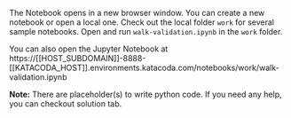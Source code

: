 The Notebook opens in a new browser window. You can create a new notebook or open a local one. Check out the local folder `work` for several sample notebooks. Open and run `walk-validation.ipynb` in the `work` folder.

You can also open the Jupyter Notebook at https://[[HOST_SUBDOMAIN]]-8888-[[KATACODA_HOST]].environments.katacoda.com/notebooks/work/walk-validation.ipynb

**Note:**
There are placeholder(s) to write python code. If you need any help, you can checkout solution tab.
